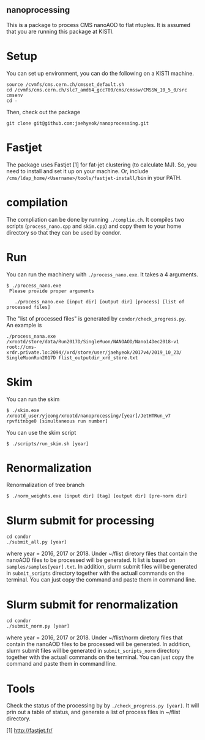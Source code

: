 nanoprocessing
---------------
This is a package to process CMS nanoAOD to flat ntuples. It is assumed that you are running this package at KISTI. 

# Setup
You can set up environment, you can do the following on a KISTI machine. 
```
source /cvmfs/cms.cern.ch/cmsset_default.sh
cd /cvmfs/cms.cern.ch/slc7_amd64_gcc700/cms/cmssw/CMSSW_10_5_0/src
cmsenv
cd -
```
Then, check out the package 
```
git clone git@github.com:jaehyeok/nanoprocessing.git
```

# Fastjet 
The package uses Fastjet [1] for fat-jet clustering (to calculate MJ). So, you need to install and set it up on your machine. Or, include `/cms/ldap_home/<Username>/tools/fastjet-install/bin` in your PATH.   

# compilation
The compliation can be done by running `./complie.ch`. It compiles two scripts (`process_nano.cpp` and `skim.cpp`) and copy them to your home directory so that they can be used by condor. 

# Run 
You can run the machinery with `./process_nano.exe`. It takes a 4 arguments. 
```
$ ./process_nano.exe
 Please provide proper arguments

   ./process_nano.exe [input dir] [output dir] [process] [list of processed files]
```
The "list of processed files" is generated by `condor/check_progress.py`.  
An example is 
```
./process_nana.exe /xrootd/store/data/Run2017D/SingleMuon/NANOAOD/Nano14Dec2018-v1 root://cms-xrdr.private.lo:2094//xrd/store/user/jaehyeok/2017v4/2019_10_23/ SingleMuonRun2017D flist_outputdir_xrd_store.txt
```

# Skim
You can run the skim
```
$ ./skim.exe /xrootd_user/yjeong/xrootd/nanoprocessing/[year]/JetHTRun_v7 rpvfitnbge0 [simultaneous run number] 
```

You can use the skim script
```
$ ./scripts/run_skim.sh [year]
```

# Renormalization
Renormalization of tree branch
```
$ ./norm_weights.exe [input dir] [tag] [output dir] [pre-norm dir]
```

# Slurm submit for processing
```
cd condor
./submit_all.py [year]
```
where year = 2016, 2017 or 2018. Under ~/flist diretory files that contain the nanoAOD files to be processed will be generated. It list is based on `samples/samples[year].txt`. In addition, slurm submit files will be generated in `submit_scripts` directory together with the actuall commands on the terminal. You can just copy the command and paste them in command line. 

# Slurm submit for renormalization
```
cd condor
./submit_norm.py [year]
```
where year = 2016, 2017 or 2018. Under ~/flist/norm diretory files that contain the nanoAOD files to be processed will be generated. In addition, slurm submit files will be generated in `submit_scripts_norm` directory together with the actuall commands on the terminal. You can just copy the command and paste them in command line.

# Tools
Check the status of the processing by by `./check_progress.py [year]`. It will prin out a table of status, and generate a list of process files in ~/flist directory. 

[1] http://fastjet.fr/

